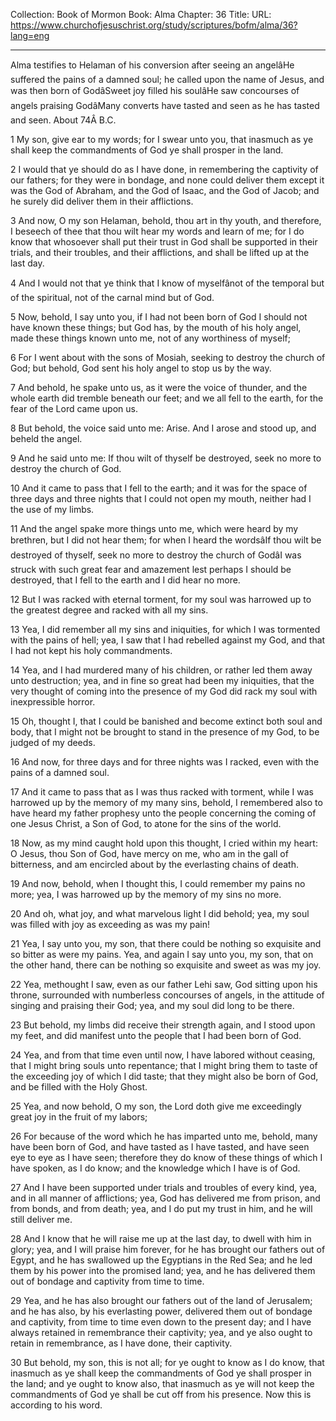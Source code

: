 Collection: Book of Mormon
Book: Alma
Chapter: 36
Title: 
URL: https://www.churchofjesuschrist.org/study/scriptures/bofm/alma/36?lang=eng

---

Alma testifies to Helaman of his conversion after seeing an angelâHe suffered the pains of a damned soul; he called upon the name of Jesus, and was then born of GodâSweet joy filled his soulâHe saw concourses of angels praising GodâMany converts have tasted and seen as he has tasted and seen. About 74Â B.C.

1 My son, give ear to my words; for I swear unto you, that inasmuch as ye shall keep the commandments of God ye shall prosper in the land.

2 I would that ye should do as I have done, in remembering the captivity of our fathers; for they were in bondage, and none could deliver them except it was the God of Abraham, and the God of Isaac, and the God of Jacob; and he surely did deliver them in their afflictions.

3 And now, O my son Helaman, behold, thou art in thy youth, and therefore, I beseech of thee that thou wilt hear my words and learn of me; for I do know that whosoever shall put their trust in God shall be supported in their trials, and their troubles, and their afflictions, and shall be lifted up at the last day.

4 And I would not that ye think that I know of myselfânot of the temporal but of the spiritual, not of the carnal mind but of God.

5 Now, behold, I say unto you, if I had not been born of God I should not have known these things; but God has, by the mouth of his holy angel, made these things known unto me, not of any worthiness of myself;

6 For I went about with the sons of Mosiah, seeking to destroy the church of God; but behold, God sent his holy angel to stop us by the way.

7 And behold, he spake unto us, as it were the voice of thunder, and the whole earth did tremble beneath our feet; and we all fell to the earth, for the fear of the Lord came upon us.

8 But behold, the voice said unto me: Arise. And I arose and stood up, and beheld the angel.

9 And he said unto me: If thou wilt of thyself be destroyed, seek no more to destroy the church of God.

10 And it came to pass that I fell to the earth; and it was for the space of three days and three nights that I could not open my mouth, neither had I the use of my limbs.

11 And the angel spake more things unto me, which were heard by my brethren, but I did not hear them; for when I heard the wordsâIf thou wilt be destroyed of thyself, seek no more to destroy the church of GodâI was struck with such great fear and amazement lest perhaps I should be destroyed, that I fell to the earth and I did hear no more.

12 But I was racked with eternal torment, for my soul was harrowed up to the greatest degree and racked with all my sins.

13 Yea, I did remember all my sins and iniquities, for which I was tormented with the pains of hell; yea, I saw that I had rebelled against my God, and that I had not kept his holy commandments.

14 Yea, and I had murdered many of his children, or rather led them away unto destruction; yea, and in fine so great had been my iniquities, that the very thought of coming into the presence of my God did rack my soul with inexpressible horror.

15 Oh, thought I, that I could be banished and become extinct both soul and body, that I might not be brought to stand in the presence of my God, to be judged of my deeds.

16 And now, for three days and for three nights was I racked, even with the pains of a damned soul.

17 And it came to pass that as I was thus racked with torment, while I was harrowed up by the memory of my many sins, behold, I remembered also to have heard my father prophesy unto the people concerning the coming of one Jesus Christ, a Son of God, to atone for the sins of the world.

18 Now, as my mind caught hold upon this thought, I cried within my heart: O Jesus, thou Son of God, have mercy on me, who am in the gall of bitterness, and am encircled about by the everlasting chains of death.

19 And now, behold, when I thought this, I could remember my pains no more; yea, I was harrowed up by the memory of my sins no more.

20 And oh, what joy, and what marvelous light I did behold; yea, my soul was filled with joy as exceeding as was my pain!

21 Yea, I say unto you, my son, that there could be nothing so exquisite and so bitter as were my pains. Yea, and again I say unto you, my son, that on the other hand, there can be nothing so exquisite and sweet as was my joy.

22 Yea, methought I saw, even as our father Lehi saw, God sitting upon his throne, surrounded with numberless concourses of angels, in the attitude of singing and praising their God; yea, and my soul did long to be there.

23 But behold, my limbs did receive their strength again, and I stood upon my feet, and did manifest unto the people that I had been born of God.

24 Yea, and from that time even until now, I have labored without ceasing, that I might bring souls unto repentance; that I might bring them to taste of the exceeding joy of which I did taste; that they might also be born of God, and be filled with the Holy Ghost.

25 Yea, and now behold, O my son, the Lord doth give me exceedingly great joy in the fruit of my labors;

26 For because of the word which he has imparted unto me, behold, many have been born of God, and have tasted as I have tasted, and have seen eye to eye as I have seen; therefore they do know of these things of which I have spoken, as I do know; and the knowledge which I have is of God.

27 And I have been supported under trials and troubles of every kind, yea, and in all manner of afflictions; yea, God has delivered me from prison, and from bonds, and from death; yea, and I do put my trust in him, and he will still deliver me.

28 And I know that he will raise me up at the last day, to dwell with him in glory; yea, and I will praise him forever, for he has brought our fathers out of Egypt, and he has swallowed up the Egyptians in the Red Sea; and he led them by his power into the promised land; yea, and he has delivered them out of bondage and captivity from time to time.

29 Yea, and he has also brought our fathers out of the land of Jerusalem; and he has also, by his everlasting power, delivered them out of bondage and captivity, from time to time even down to the present day; and I have always retained in remembrance their captivity; yea, and ye also ought to retain in remembrance, as I have done, their captivity.

30 But behold, my son, this is not all; for ye ought to know as I do know, that inasmuch as ye shall keep the commandments of God ye shall prosper in the land; and ye ought to know also, that inasmuch as ye will not keep the commandments of God ye shall be cut off from his presence. Now this is according to his word.
